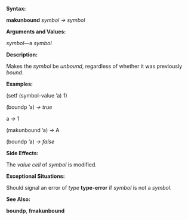  

**Syntax:** 

**makunbound** *symbol → symbol* 

**Arguments and Values:** 

*symbol*—a *symbol* 

**Description:** 

Makes the *symbol* be *unbound*, regardless of whether it was previously *bound*. 

**Examples:** 

(setf (symbol-value ’a) 1) 

(boundp ’a) *→ true* 

a *→* 1 

(makunbound ’a) *→* A 

(boundp ’a) *→ false* 

**Side Effects:** 

The *value cell* of *symbol* is modified. 

**Exceptional Situations:** 

Should signal an error of *type* **type-error** if *symbol* is not a *symbol*. 



 

 

**See Also:** 

**boundp**, **fmakunbound** 

